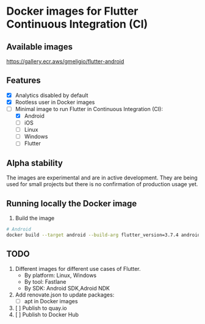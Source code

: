 <!-- Update badges with links to Docker images -->
# Docker images for Flutter Continuous Integration (CI)

## Available images

https://gallery.ecr.aws/gmeligio/flutter-android

## Features

- [x] Analytics disabled by default
- [x] Rootless user in Docker images
- [ ] Minimal image to run Flutter in Continuous Integration (CI):
    - [x] Android
    - [ ] iOS
    - [ ] Linux
    - [ ] Windows
    - [ ] Flutter

## Alpha stability

The images are experimental and are in active development. They are being used for small projects but there is no confirmation of production usage yet.

## Running locally the Docker image

1. Build the image
    
```bash
# Android
docker build --target android --build-arg flutter_version=3.7.4 android_build_tools_version=30.0.3 --build-arg android_platform_versions="28 31 33" -t android-test .
```

## TODO

1. Different images for different use cases of Flutter.
    - By platform: Linux, Windows
    - By tool: Fastlane
    - By SDK: Android SDK,Adroid NDK
1. Add renovate.json to update packages:
    - [ ] apt in Docker images
1. [ ] Publish to quay.io
1. [ ] Publish to Docker Hub

